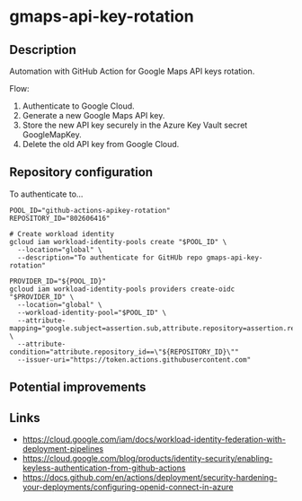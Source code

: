 # gmaps-api-key-rotation

## Description
Automation with GitHub Action for Google Maps API keys rotation.

Flow:
1. Authenticate to Google Cloud.
2. Generate a new Google Maps API key.
3. Store the new API key securely in the Azure Key Vault secret GoogleMapKey.
4. Delete the old API key from Google Cloud.

## Repository configuration
To authenticate to...


```
POOL_ID="github-actions-apikey-rotation"
REPOSITORY_ID="802606416"

# Create workload identity
gcloud iam workload-identity-pools create "$POOL_ID" \
  --location="global" \
  --description="To authenticate for GitHUb repo gmaps-api-key-rotation"

PROVIDER_ID="${POOL_ID}"
gcloud iam workload-identity-pools providers create-oidc "$PROVIDER_ID" \
  --location="global" \
  --workload-identity-pool="$POOL_ID" \
  --attribute-mapping="google.subject=assertion.sub,attribute.repository=assertion.repository" \
  --attribute-condition="attribute.repository_id==\"${REPOSITORY_ID}\""
  --issuer-uri="https://token.actions.githubusercontent.com"
```

## Potential improvements

## Links
 * https://cloud.google.com/iam/docs/workload-identity-federation-with-deployment-pipelines
 * https://cloud.google.com/blog/products/identity-security/enabling-keyless-authentication-from-github-actions
 * https://docs.github.com/en/actions/deployment/security-hardening-your-deployments/configuring-openid-connect-in-azure
